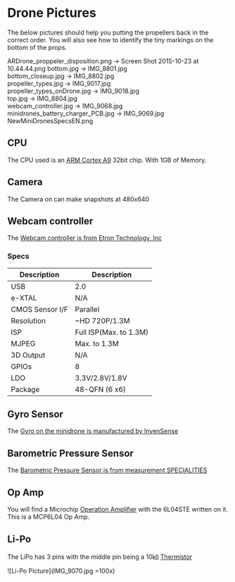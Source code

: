 # Drone Pictures

The below pictures should help you putting the propellers back in the correct order.
You will also see how to identify the tiny markings on the bottom of the props.

ARDrone_proppeler_disposition.png -> Screen Shot 2015-10-23 at 10.44.44.png
bottom.jpg -> IMG_8801.jpg    
bottom_closeup.jpg -> IMG_8802.jpg    
propeller_types.jpg -> IMG_9017.jpg    
propeller_types_onDrone.jpg -> IMG_9018.jpg    
top.jpg -> IMG_8804.jpg    
webcam_controller.jpg -> IMG_9068.jpg
minidrones_battery_charger_PCB.jpg -> IMG_9069.jpg
NewMiniDronesSpecsEN.png

## CPU

The CPU used is an [ARM Cortex A9](https://en.wikipedia.org/wiki/ARM_Cortex-A9) 32bit chip. With 1GB of Memory.

## Camera

The Camera on can make snapshots at 480x640

## Webcam controller

The [Webcam controller is from Etron Technology, Inc](http://www.etron.com/en/products/webcam_detial.php?Product_ID=9)

### Specs
| Description    | Description  |
|----------------|-----|
|USB             | 2.0 |
|e-XTAL          | N/A |
|CMOS Sensor I/F | Parallel |
|Resolution      | ~HD 720P/1.3M |
|ISP             | Full ISP(Max. to 1.3M) |
|MJPEG           | Max. to 1.3M |
|3D Output       | N/A |
|GPIOs           | 8 |
|LDO             | 3.3V/2.8V/1.8V |
|Package         | 48-QFN (6 x6) |

## Gyro Sensor

The [Gyro on the minidrone is manufactured by InvenSense](https://store.invensense.com/ProductDetail/MPU6050-InvenSense-Inc/422200/)

## Barometric Pressure Sensor

The [Barometric Pressure Sensor is from measurement SPECIALITIES](http://www.meas-spec.com/product/t_product.aspx?id=8499)

## Op Amp

You will find a Microchip [Operation Amplifier](https://en.wikipedia.org/wiki/Operational_amplifier) with the 6L04STE written on it. This is a MCP6L04 Op Amp.

## Li-Po

The LiPo has 3 pins with the middle pin being a 10㏀ [Thermistor](https://en.wikipedia.org/wiki/Thermistor)

![Li-Po Picture](IMG_9070.jpg =100x)
